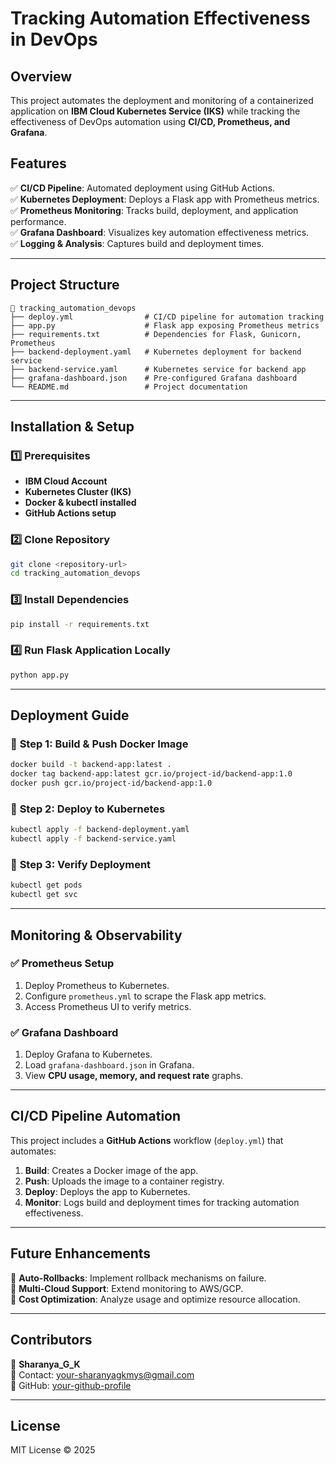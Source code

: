 # Tracking Automation Effectiveness in DevOps

## Overview
This project automates the deployment and monitoring of a containerized application on **IBM Cloud Kubernetes Service (IKS)** while tracking the effectiveness of DevOps automation using **CI/CD, Prometheus, and Grafana**.

## Features
✅ **CI/CD Pipeline**: Automated deployment using GitHub Actions.  
✅ **Kubernetes Deployment**: Deploys a Flask app with Prometheus metrics.  
✅ **Prometheus Monitoring**: Tracks build, deployment, and application performance.  
✅ **Grafana Dashboard**: Visualizes key automation effectiveness metrics.  
✅ **Logging & Analysis**: Captures build and deployment times.  

---

## Project Structure
```
📂 tracking_automation_devops
├── deploy.yml                # CI/CD pipeline for automation tracking
├── app.py                    # Flask app exposing Prometheus metrics
├── requirements.txt          # Dependencies for Flask, Gunicorn, Prometheus
├── backend-deployment.yaml   # Kubernetes deployment for backend service
├── backend-service.yaml      # Kubernetes service for backend app
├── grafana-dashboard.json    # Pre-configured Grafana dashboard
└── README.md                 # Project documentation
```

---

## Installation & Setup

### 1️⃣ Prerequisites
- **IBM Cloud Account**
- **Kubernetes Cluster (IKS)**
- **Docker & kubectl installed**
- **GitHub Actions setup**

### 2️⃣ Clone Repository
```bash
git clone <repository-url>
cd tracking_automation_devops
```

### 3️⃣ Install Dependencies
```bash
pip install -r requirements.txt
```

### 4️⃣ Run Flask Application Locally
```bash
python app.py
```

---

## Deployment Guide

### 🔹 **Step 1: Build & Push Docker Image**
```bash
docker build -t backend-app:latest .
docker tag backend-app:latest gcr.io/project-id/backend-app:1.0
docker push gcr.io/project-id/backend-app:1.0
```

### 🔹 **Step 2: Deploy to Kubernetes**
```bash
kubectl apply -f backend-deployment.yaml
kubectl apply -f backend-service.yaml
```

### 🔹 **Step 3: Verify Deployment**
```bash
kubectl get pods
kubectl get svc
```

---

## Monitoring & Observability

### ✅ **Prometheus Setup**
1. Deploy Prometheus to Kubernetes.
2. Configure `prometheus.yml` to scrape the Flask app metrics.
3. Access Prometheus UI to verify metrics.

### ✅ **Grafana Dashboard**
1. Deploy Grafana to Kubernetes.
2. Load `grafana-dashboard.json` in Grafana.
3. View **CPU usage, memory, and request rate** graphs.

---

## CI/CD Pipeline Automation
This project includes a **GitHub Actions** workflow (`deploy.yml`) that automates:
1. **Build**: Creates a Docker image of the app.
2. **Push**: Uploads the image to a container registry.
3. **Deploy**: Deploys the app to Kubernetes.
4. **Monitor**: Logs build and deployment times for tracking automation effectiveness.

---

## Future Enhancements
🚀 **Auto-Rollbacks**: Implement rollback mechanisms on failure.  
🚀 **Multi-Cloud Support**: Extend monitoring to AWS/GCP.  
🚀 **Cost Optimization**: Analyze usage and optimize resource allocation.  

---

## Contributors
👤 **Sharanya_G_K**  
📧 Contact: your-sharanyagkmys@gmail.com  
🔗 GitHub: [your-github-profile](https://github.com/Sharanyagk/DevOps-)

---

## License
MIT License © 2025

